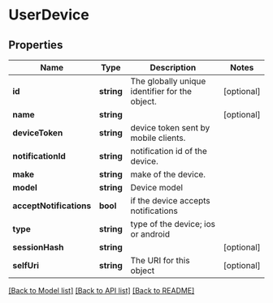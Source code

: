 # UserDevice

## Properties
Name | Type | Description | Notes
------------ | ------------- | ------------- | -------------
**id** | **string** | The globally unique identifier for the object. | [optional] 
**name** | **string** |  | [optional] 
**deviceToken** | **string** | device token sent by mobile clients. | 
**notificationId** | **string** | notification id of the device. | 
**make** | **string** | make of the device. | 
**model** | **string** | Device model | 
**acceptNotifications** | **bool** | if the device accepts notifications | 
**type** | **string** | type of the device; ios or android | 
**sessionHash** | **string** |  | [optional] 
**selfUri** | **string** | The URI for this object | [optional] 

[[Back to Model list]](../README.md#documentation-for-models) [[Back to API list]](../README.md#documentation-for-api-endpoints) [[Back to README]](../README.md)


